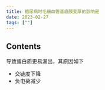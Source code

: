 ```yaml
---
title: 糖尿病时毛细血管基底膜变厚的影响是
date: 2023-02-27
tags: [""]
--- 
```


## Contents

导致蛋白质更易漏出，其原因如下
- 交链度下降
- 负电荷减少


